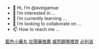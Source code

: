 - 👋 Hi, I’m @aveigamue
- 👀 I’m interested in ...
- 🌱 I’m currently learning ...
- 💞️ I’m looking to collaborate on ...
- 📫 How to reach me ...

<!---
aveigamue/aveigamue is a ✨ special ✨ repository because its `README.md` (this file) appears on your GitHub profile.
You can click the Preview link to take a look at your changes.
--->
   <a href="https://viagrataiwan.com">藍色小藥丸</a>
<a href="https://www.naili19.com/category.php?id=1">壯陽藥推薦</a>
<a href="https://www.dnma.tw/goods.php?id=28">威而鋼哪裡買</a>
<a href="https://www.naili19.com/goods.php?id=40">必利吉</a>

